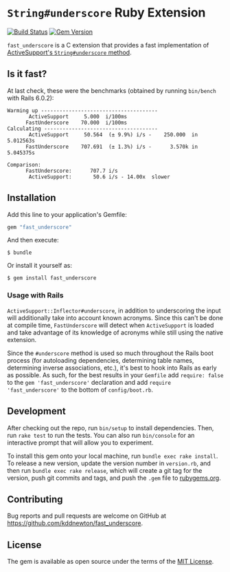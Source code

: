 # `String#underscore` Ruby Extension

[![Build Status](https://github.com/kddnewton/fast_underscore/workflows/Main/badge.svg)](https://github.com/kddnewton/fast_underscore/actions)
[![Gem Version](https://img.shields.io/gem/v/fast_underscore.svg)](https://rubygems.org/gems/fast_underscore)

`fast_underscore` is a C extension that provides a fast implementation of [ActiveSupport's `String#underscore` method](http://api.rubyonrails.org/classes/String.html#method-i-underscore).

## Is it fast?

At last check, these were the benchmarks (obtained by running `bin/bench` with Rails 6.0.2):

```
Warming up --------------------------------------
       ActiveSupport     5.000  i/100ms
      FastUnderscore    70.000  i/100ms
Calculating -------------------------------------
       ActiveSupport     50.564  (± 9.9%) i/s -    250.000  in   5.012563s
      FastUnderscore    707.691  (± 1.3%) i/s -      3.570k in   5.045375s

Comparison:
      FastUnderscore:      707.7 i/s
       ActiveSupport:       50.6 i/s - 14.00x  slower
```

## Installation

Add this line to your application's Gemfile:

```ruby
gem "fast_underscore"
```

And then execute:

    $ bundle

Or install it yourself as:

    $ gem install fast_underscore

### Usage with Rails

`ActiveSupport::Inflector#underscore`, in addition to underscoring the input will additionally take into account known acronyms. Since this can't be done at compile time, `FastUnderscore` will detect when `ActiveSupport` is loaded and take advantage of its knowledge of acronyms while still using the native extension.

Since the `#underscore` method is used so much throughout the Rails boot process (for autoloading dependencies, determining table names, determining inverse associations, etc.), it's best to hook into Rails as early as possible. As such, for the best results in your `Gemfile` add `require: false` to the `gem 'fast_underscore'` declaration and add `require 'fast_underscore'` to the bottom of `config/boot.rb`.

## Development

After checking out the repo, run `bin/setup` to install dependencies. Then, run `rake test` to run the tests. You can also run `bin/console` for an interactive prompt that will allow you to experiment.

To install this gem onto your local machine, run `bundle exec rake install`. To release a new version, update the version number in `version.rb`, and then run `bundle exec rake release`, which will create a git tag for the version, push git commits and tags, and push the `.gem` file to [rubygems.org](https://rubygems.org).

## Contributing

Bug reports and pull requests are welcome on GitHub at https://github.com/kddnewton/fast_underscore.

## License

The gem is available as open source under the terms of the [MIT License](https://opensource.org/licenses/MIT).
